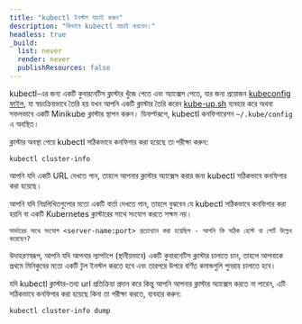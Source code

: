 ```yaml
---
title: "kubectl ইনস্টল যাচাই করুন"
description: "কিভাবে kubectl যাচাই করবেন।"
headless: true
_build:
  list: never
  render: never
  publishResources: false
---
```


kubectl-এর জন্য একটি কুবারনেটিস ক্লাস্টার খুঁজে পেতে এবং অ্যাক্সেস পেতে, যার জন্য প্রয়োজন
[kubeconfig ফাইল](/docs/concepts/configuration/organize-cluster-access-kubeconfig/),
যা স্বয়ংক্রিয়ভাবে তৈরি হয় যখন আপনি একটি ক্লাস্টার তৈরি করেন 
[kube-up.sh](https://github.com/kubernetes/kubernetes/blob/master/cluster/kube-up.sh)  ব্যবহার করে অথবা সফলভাবে একটি Minikube ক্লাস্টার স্থাপন করুন।
ডিফল্টরূপে, kubectl কনফিগারেশন `~/.kube/config` এ অবস্থিত।

ক্লাস্টার অবস্থা পেয়ে kubectl সঠিকভাবে কনফিগার করা হয়েছে তা পরীক্ষা করুন:

```shell
kubectl cluster-info
```
আপনি যদি একটি URL দেখতে পান, তাহলে আপনার ক্লাস্টার অ্যাক্সেস করার জন্য kubectl সঠিকভাবে কনফিগার করা হয়েছে।

আপনি যদি নিম্নলিখিতগুলোর মতো একটি বার্তা দেখতে পান, তাহলে বুঝবেন যে kubectl সঠিকভাবে কনফিগার করা হয়নি বা একটি Kubernetes ক্লাস্টারের সাথে সংযোগ করতে সক্ষম নয়। 
```
সার্ভারের সাথে সংযোগ <server-name:port> প্রত্যাখ্যান করা হয়েছিল - আপনি কি সঠিক হোস্ট বা পোর্ট উল্লেখ করেছেন?
```

উদাহরণস্বরূপ, আপনি যদি আপনার ল্যাপটপে (স্থানীয়ভাবে) একটি কুবারনেটিস ক্লাস্টার চালাতে চান, তাহলে আপনাকে প্রথমে মিনিকুবের মতো একটি টুল ইনস্টল করতে হবে এবং তারপরে উপরে বর্ণিত কমান্ডগুলি পুনরায় চালাতে হবে।

যদি kubectl ক্লাস্টার-তথ্য url প্রতিক্রিয়া প্রদান করে কিন্তু আপনি আপনার ক্লাস্টার অ্যাক্সেস করতে না পারেন, এটি সঠিকভাবে কনফিগার করা হয়েছে কিনা তা পরীক্ষা করতে, ব্যবহার করুন:

```shell
kubectl cluster-info dump
```
